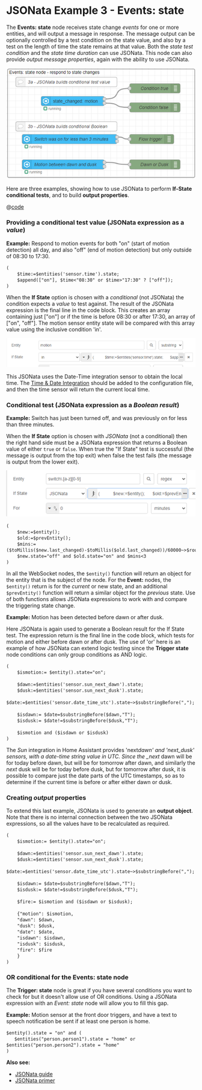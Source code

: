 # JSONata Example 3 - Events: state

The **Events: state** node receives state change _events_ for one or more entities, and will output a message in response. The message output can be optionally controlled by a test condition on the state value, and also by a test on the length of time the state remains at that value. Both the _state test condition_ and the _state time duration_ can use JSONata. This node can also provide _output message properties_, again with the ability to use JSONata.

![screenshot](./images/jsonata_3_1.png)

Here are three examples, showing how to use JSONata to perform **If-State conditional tests**, and to build **output properties**.

@[code](@examples/cookbook/jsonata-examples/events-state.json)

### Providing a conditional test value (JSONata expression as a _value_)

**Example:** Respond to motion events for both "on" (start of motion detection) all day, and also "off" (end of motion detection) but only outside of 08:30 to 17:30.

```
(
    $time:=$entities('sensor.time').state;
    $append(["on"], $time<"08:30" or $time>"17:30" ? ["off"]);
)
```

When the **If State** option is chosen with a _conditional_ (not JSONata) the condition expects a _value_ to test against. The result of the JSONata expression is the final line in the code block. This creates an array containing just ["on"] or if the time is before 08:30 or after 17:30, an array of ["on", "off"]. The motion sensor entity state will be compared with this array value using the inclusive condition 'in'.

![screenshot](./images/jsonata_value_example.png)

This JSONata uses the Date-Time integration sensor to obtain the local time.
The [Time & Date Integration](https://www.home-assistant.io/integrations/time_date/) should be added to the configuration file, and then the time sensor will return the current local time.

### Conditional test (JSONata expression as a _Boolean result_)

**Example:** Switch has just been turned off, and was previously on for less than three minutes.

When the **If State** option is chosen with _JSONata_ (not a conditional) then the right hand side must be a JSONata expression that returns a Boolean value of either `true` or `false`. When true the "If State" test is successful (the message is output from the top exit) when false the test fails (the message is output from the lower exit).

![screenshot](./images/jsonata_boolean_example.png)

```
(
    $new:=$entity();
    $old:=$prevEntity();
    $mins:=($toMillis($new.last_changed)-$toMillis($old.last_changed))/60000~>$round(0);
    $new.state="off" and $old.state="on" and $mins<3
)

```

In all the WebSocket nodes, the `$entity()` function will return an object for the entity that is the subject of the node. For the **Event:** nodes, the `$entity()` return is for the _current_ or new state, and an additional `$prevEntity()` function will return a similar object for the _previous_ state. Use of both functions allows JSONata expressions to work with and compare the triggering state change.

**Example:** Motion has been detected before dawn or after dusk.

Here JSONata is again used to generate a Boolean result for the If State test. The expression return is the final line in the code block, which tests for motion and either before dawn or after dusk. The use of 'or' here is an example of how JSONata can extend logic testing since the **Trigger state** node conditions can only group conditions as AND logic.

```
(
    $ismotion:= $entity().state="on";

    $dawn:=$entities('sensor.sun_next_dawn').state;
    $dusk:=$entities('sensor.sun_next_dusk').state;
    $date:=$entities('sensor.date_time_utc').state~>$substringBefore(",");

    $isdawn:= $date=$substringBefore($dawn,"T");
    $isdusk:= $date!=$substringBefore($dusk,"T");

    $ismotion and ($isdawn or $isdusk)
)
```

The _Sun_ integration in Home Assistant provides 'next*dawn' and 'next_dusk' sensors, with a date-time string value in UTC. Since the \_next* dawn will be for today before dawn, but will be for tomorrow after dawn, and similarly the _next_ dusk will be for today before dusk, but for tomorrow after dusk, it is possible to compare just the date parts of the UTC timestamps, so as to determine if the current time is before or after either dawn or dusk.

### Creating _output_ properties

To extend this last example, JSONata is used to generate an **output object**. Note that there is no internal connection between the two JSONata expressions, so all the values have to be recalculated as required.

```
(
    $ismotion:= $entity().state="on";

    $dawn:=$entities('sensor.sun_next_dawn').state;
    $dusk:=$entities('sensor.sun_next_dusk').state;
    $date:=$entities('sensor.date_time_utc').state~>$substringBefore(",");

    $isdawn:= $date=$substringBefore($dawn,"T");
    $isdusk:= $date!=$substringBefore($dusk,"T");

    $fire:= $ismotion and ($isdawn or $isdusk);

    {"motion": $ismotion,
    "dawn": $dawn,
    "dusk": $dusk,
    "date": $date,
    "isdawn": $isdawn,
    "isdusk": $isdusk,
    "fire": $fire
    }
)

```

### OR conditional for the Events: state node

The **Trigger: state** node is great if you have several conditions you want to check for but it doesn't allow use of OR conditions. Using a JSONata expression with an _Event: state_ node will allow you to fill this gap.

**Example:** Motion sensor at the front door triggers, and have a text to speech notification be sent if at least one person is home.

```
$entity().state = "on" and (
   $entities("person.person1").state = "home" or $entities("person.person2").state = "home"
)
```

**Also see:**

- [JSONata guide](../guide/jsonata.md)
- [JSONata primer](../guide/jsonata-primer.md)
